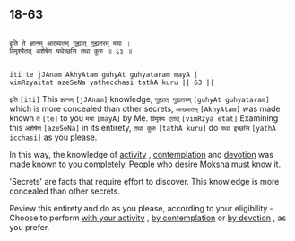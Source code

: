 ## 18-63


```shloka-sa

इति ते ज्ञानम् आख्यातम् गुह्यात् गुह्यतरम् मया ।
विमृश्यैतत् अशेषेण यथेच्छसि तथा कुरु ॥ ६३ ॥

```
```shloka-sa-hk

iti te jJAnam AkhyAtam guhyAt guhyataram mayA |
vimRzyaitat azeSeNa yathecchasi tathA kuru || 63 ||

```
`इति` `[iti]` This `ज्ञानम्` `[jJAnam]` knowledge, `गुह्यात् गुह्यतरम्` `[guhyAt guhyataram]` which is more concealed than other secrets, `आख्यातम्` `[AkhyAtam]` was made known `ते` `[te]` to you `मया` `[mayA]` by Me. `विमृश्य एतत्` `[vimRzya etat]` Examining this `अशेषेण` `[azeSeNa]` in its entirety, `तथा कुरु` `[tathA kuru]` do `यथा इच्छसि` `[yathA icchasi]` as you please.

In this way, the knowledge of 
[activity](karmayOga_a_defn)
, 
[contemplation](jnAnayOga_a_defn)
 and 
[devotion](Chapter_7.md#bhakti_a_defn)
 was made known to you completely. People who desire 
[Moksha](Moksha)
 must know it.

'Secrets' are facts that require effort to discover. This knowledge is more concealed than other secrets. 

Review this entirety and do as you please, according to your eligibility - Choose to perform 
[with your activity](karmayOga_a_defn)
, 
[by contemplation](jnAnayOga_a_defn)
 or 
[by devotion](Chapter_7.md#bhakti_a_defn)
, as you prefer.



